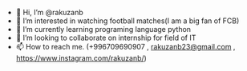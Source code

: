 - 👋 Hi, I’m @rakuzanb
- 👀 I’m interested in watching football matches(I am a big fan of FCB)
- 🌱 I’m currently learning programing language python
- 💞️ I’m looking to collaborate on internship for field of IT
- 📫 How to reach me. (+996709690907 , rakuzanb23@gmail.com , https://www.instagram.com/rakuzanb/)

<!---
rakuzanb/rakuzanb is a ✨ special ✨ repository because its `README.md` (this file) appears on your GitHub profile.
You can click the Preview link to take a look at your changes.
--->
